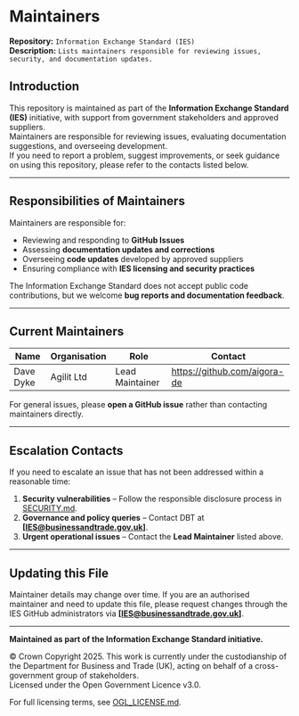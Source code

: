 # Maintainers  
**Repository:** `Information Exchange Standard (IES)`  
**Description:** `Lists maintainers responsible for reviewing issues, security, and documentation updates.`  
<!-- SPDX-License-Identifier: OGL-UK-3.0 -->  

## Introduction  

This repository is maintained as part of the **Information Exchange Standard (IES)** initiative, with support from government stakeholders and approved suppliers.  
Maintainers are responsible for reviewing issues, evaluating documentation suggestions, and overseeing development.  
If you need to report a problem, suggest improvements, or seek guidance on using this repository, please refer to the contacts listed below.  

---  

## Responsibilities of Maintainers  
Maintainers are responsible for:  
- Reviewing and responding to **GitHub Issues**  
- Assessing **documentation updates and corrections**  
- Overseeing **code updates** developed by approved suppliers  
- Ensuring compliance with **IES licensing and security practices**  

The Information Exchange Standard does not accept public code contributions, but we welcome **bug reports and documentation feedback**.  

---  

## Current Maintainers 
 
| Name      | Organisation | Role | Contact                        |
|-----------|--------------|------|--------------------------------|
| Dave Dyke | Agilit Ltd   | Lead Maintainer | https://github.com/aigora-de |

For general issues, please **open a GitHub issue** rather than contacting maintainers directly.  

---  

## Escalation Contacts  
If you need to escalate an issue that has not been addressed within a reasonable time:  
1. **Security vulnerabilities** – Follow the responsible disclosure process in [SECURITY.md](SECURITY.md).  
2. **Governance and policy queries** – Contact DBT at **[IES@businessandtrade.gov.uk]**.  
3. **Urgent operational issues** – Contact the **Lead Maintainer** listed above.  

---  

## Updating this File  
Maintainer details may change over time. If you are an authorised maintainer and need to update this file, please request changes through the IES GitHub administrators via **[IES@businessandtrade.gov.uk]**.  

---  

**Maintained as part of the Information Exchange Standard initiative.**  

© Crown Copyright 2025. This work is currently under the custodianship of the Department for Business and Trade (UK), acting on behalf of a cross-government group of stakeholders.  
Licensed under the Open Government Licence v3.0.  

For full licensing terms, see [OGL_LICENSE.md](OGL_LICENSE.md).  
